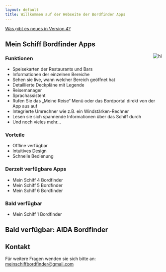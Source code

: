 ```yaml
---
layout: default
title: Willkommen auf der Webseite der Bordfinder Apps
---
```


<!--# [Changelog](./changelog.md)   [Kontakt](./contact.html)-->

[Was gibt es neues in Version 4?](./imageTest.md)

## Mein Schiff Bordfinder Apps

<img src="./Promo4.0Resources/promoDynamicAppereance.gif" alt="hi" class="inline" align="right"/>

### Funktionen

- Speisekarten der Restaurants und Bars
- Informationen der einzelnen Bereiche
- Sehen sie live, wann welcher Bereich geöffnet hat
- Detaillierte Deckpläne mit Legende
- Reisemanager
- Sprachassistent
- Rufen Sie das „Meine Reise“ Menü oder das Bordportal direkt von der App aus auf
- Integrierte Umrechner wie z.B. ein Windstärken-Rechner
- Lesen sie sich spannende Informationen über das Schiff durch
- Und noch vieles mehr...

### Vorteile

- Offline verfügbar
- Intuitives Design
- Schnelle Bedienung

### Derzeit verfügbare Apps

- Mein Schiff 4 Bordfinder  
- Mein Schiff 5 Bordfinder
- Mein Schiff 6 Bordfinder

### Bald verfügbar

- Mein Schiff 1 Bordfinder

## Bald verfügbar: AIDA Bordfinder


## Kontakt

Für weitere Fragen wenden sie sich bitte an: <meinschiffbordfinder@gmail.com>
